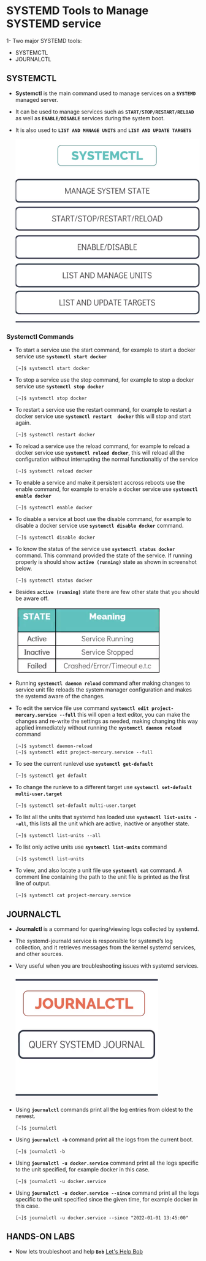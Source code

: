 # SYSTEMD Tools to Manage SYSTEMD service


   1- Two major SYSTEMD tools:
  - SYSTEMCTL
  - JOURNALCTL

  ## SYSTEMCTL

   - __Systemctl__ is the main command used to manage services on a **`SYSTEMD`** managed server.
   - It can be used to manage services such as **`START/STOP/RESTART/RELOAD`** as well as **`ENABLE/DISABLE`** services
     during the system boot.
   - It is also used to **`LIST AND MANAGE UNITS`** and **`LIST AND UPDATE TARGETS`**

      ![Systemctl](../../images/systemctl.png)

### Systemctl Commands

- To start a service use the start command, for example to start a docker service use **`systemctl start docker`**

  ```
  [~]$ systemctl start docker
  ```

- To stop a service use the stop command, for example to stop a docker service use **`systemctl stop docker`**

  ```
  [~]$ systemctl stop docker
  ```
- To restart a service use the restart command, for example to restart a docker service use **`systemctl restart  docker`** this will stop and start again.

  ```
  [~]$ systemctl restart docker
  ```
- To reload a service use the reload command, for example to reload a docker service use **`systemctl reload docker`**, this will reload all the configuration without interrupting the normal functionaltiy of the service

  ```
  [~]$ systemctl reload docker
  ```
- To enable a service and make it persistent accross reboots use the enable command, for example to enable a docker service use **`systemctl enable docker`**

  ```
  [~]$ systemctl enable docker
  ```

- To disable a service at boot use the disable command, for example to disable a docker service use **`systemctl disable docker`** command.

  ```
  [~]$ systemctl disable docker
  ```

- To know the status of the service use **`systemctl status docker`** command. This command provided the state of the service. If running properly is should show **`active (running)`** state as shown in screenshot below.

  ```
  [~]$ systemctl status docker
  ```

- Besides **`active (running)`** state there are few other state that you should be aware off.

  ![Other](../../images/otherstate.PNG)

- Running **`systemctl daemon reload`** command after making changes to service unit file reloads the system manager configuration and makes the systemd aware of the changes.

- To edit the service file use command **`systemctl edit project-mercury.service --full`** this will open a text editor, you can make the changes and re-write the settings as needed, making changing this way applied immediately without running the **`systemctl daemon reload`** command

  ```
  [~]$ systemctl daemon-reload
  [~]$ systemctl edit project-mercury.service --full
  ```
- To see the current runlevel use **`systemctl get-default`**

  ```
  [~]$ systemctl get default
  ```

- To change the runleve to a different target use  **`systemctl set-default multi-user.target`**

  ```
  [~]$ systemctl set-default multi-user.target
  ```

- To list all the units that systemd has loaded use **`systemctl list-units --all`**, this lists all the unit which are active, inactive or anyother state.

  ```
  [~]$ systemctl list-units --all
  ```

- To list only active units use **`systemctl list-units`** command

  ```
  [~]$ systemctl list-units
  ```

- To view, and also locate a unit file use **`systemctl cat`** command. A comment line containing the path to the unit file is printed as the first line of output.

  ```
  [~]$ systemctl cat project-mercury.service
  ```

## JOURNALCTL

  - __Journalctl__ is a command for quering/viewing logs collected by systemd.
  - The systemd-journald service is responsible for systemd’s log collection, and it retrieves messages from the kernel    systemd services, and other sources.
  - Very useful when you are troubleshooting issues with systemd services.

    ![Journalctl](../../images/journalctl.png)

  - Using **`journalctl`** commands print all the log entries from oldest to the newest.

    ```
    [~]$ journalctl
    ```
  - Using **`journalctl -b`** command print all the logs from the current boot.

    ```
    [~]$ journalctl -b
    ```
  - Using **`journalctl -u docker.service`** command print all the logs specific to the unit specified, for example docker in this case.

    ```
    [~]$ journalctl -u docker.service
    ```

  - Using **`journalctl -u docker.service --since`** command print all the logs specific to the unit specified since the given time, for example docker in this case.

    ```
    [~]$ journalctl -u docker.service --since "2022-01-01 13:45:00"
    ```

## HANDS-ON LABS

  - Now lets troubleshoot and help **`Bob`** [Let's Help Bob](https://kodekloud.com/courses/the-linux-basics-course/lectures/17074647)
